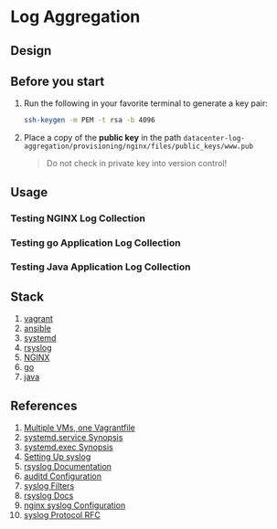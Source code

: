 # Log Aggregation

## Design

## Before you start

1. Run the following in your favorite terminal to generate a key pair:
   ```sh
   ssh-keygen -m PEM -t rsa -b 4096
   ```
1. Place a copy of the **public key** in the path `datacenter-log-aggregation/provisioning/nginx/files/public_keys/www.pub`

   > Do not check in private key into version control!

## Usage

### Testing NGINX Log Collection

### Testing go Application Log Collection

### Testing Java Application Log Collection

## Stack

1. [vagrant](https://learn.hashicorp.com/collections/vagrant/getting-started)
1. [ansible](https://www.tutorialspoint.com/ansible/ansible_introduction.htm)
1. [systemd](https://www.linux.com/training-tutorials/understanding-and-using-systemd/)
1. [rsyslog](https://www.rsyslog.com/guides/)
1. [NGINX](https://www.netguru.com/codestories/nginx-tutorial-basics-concepts)
1. [go](https://golang.org/doc/tutorial/getting-started)
1. [java](https://www.dropwizard.io/en/latest/getting-started.html)

## References

1. [Multiple VMs, one Vagrantfile](https://www.thisprogrammingthing.com/2015/multiple-vagrant-vms-in-one-vagrantfile/)
1. [systemd.service Synopsis](https://www.freedesktop.org/software/systemd/man/systemd.service.html#)
1. [systemd.exec Synopsis](https://www.freedesktop.org/software/systemd/man/systemd.exec.html)
1. [Setting Up syslog](https://www.tecmint.com/install-rsyslog-centralized-logging-in-centos-ubuntu/)
1. [rsyslog Documentation](https://www.rsyslog.com/doc/v8-stable/)
1. [auditd Configuration](https://linux.die.net/man/5/auditd.conf)
1. [syslog Filters](https://kifarunix.com/a-basic-introduction-to-rsyslog-filters/2/)
1. [rsyslog Docs](https://rsyslog-mm.readthedocs.io/en/v7.4_stable/index.html)
1. [nginx syslog Configuration](http://nginx.org/en/docs/syslog.html)
1. [syslog Protocol RFC](https://tools.ietf.org/html/rfc3164#section-4.1.1)
